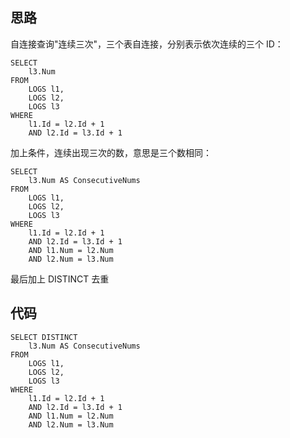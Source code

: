 ## 思路

自连接查询"连续三次"，三个表自连接，分别表示依次连续的三个 ID：

```mysql
SELECT
	l3.Num 
FROM
	LOGS l1,
	LOGS l2,
	LOGS l3 
WHERE
	l1.Id = l2.Id + 1 
	AND l2.Id = l3.Id + 1
```

加上条件，连续出现三次的数，意思是三个数相同：

```mysql
SELECT 
	l3.Num AS ConsecutiveNums 
FROM
	LOGS l1,
	LOGS l2,
	LOGS l3 
WHERE
	l1.Id = l2.Id + 1 
	AND l2.Id = l3.Id + 1 
	AND l1.Num = l2.Num 
	AND l2.Num = l3.Num
```

最后加上 DISTINCT 去重

## 代码

```mysql
SELECT DISTINCT
	l3.Num AS ConsecutiveNums 
FROM
	LOGS l1,
	LOGS l2,
	LOGS l3 
WHERE
	l1.Id = l2.Id + 1 
	AND l2.Id = l3.Id + 1 
	AND l1.Num = l2.Num 
	AND l2.Num = l3.Num
```

